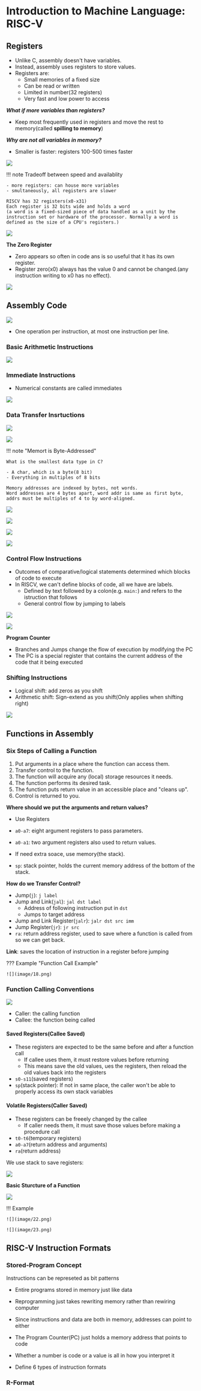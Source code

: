 # Introduction to Machine Language: RISC-V

## Registers

- Unlike C, assembly doesn't have variables.
- Instead, assembly uses registers to store values.
- Registers are:
    - Small memories of a fixed size
    - Can be read or written
    - Limited in number(32 registers)
    - Very fast and low power to access

***What if more variables than registers?***

- Keep most frequently used in registers and move the rest to memory(called **spilling to memory**)

***Why are not all variables in memory?***

- Smaller is faster: registers 100-500 times faster

![](image/3.png)

!!! note Tradeoff between speed and availablity

    - more registers: can house more variables
    - smultaneously, all registers are slower

    RISCV has 32 registers(x0-x31)
    Each register is 32 bits wide and holds a word
    (a word is a fixed-sized piece of data handled as a unit by the instruction set or hardware of the processor. Normally a word is defined as the size of a CPU's registers.)


![](image/4.png)


**The Zero Register**

- Zero appears so often in code ans is so useful that it has its own register.
- Register zero(x0) always has the value 0 and cannot be changed.(any instruction writing to x0 has no effect).

![](image/5.png)

## Assembly Code

![](image/6.png)

- One operation per instruction, at most one instruction per line.

### Basic Arithmetic Instructions

![](image/7.png)

### Immediate Instructions

- Numerical constants are called immediates

![](image/8.png)

### Data Transfer Insrtuctions

![](image/9.png)

![](image/10.png)

!!! note "Memort is Byte-Addressed"

    What is the smallest data type in C?

    - A char, which is a byte(8 bit)
    - Everything in multiples of 8 bits

    Memory addresses are indexed by bytes, not words. 
    Word addresses are 4 bytes apart, word addr is same as first byte, addrs must be multiples of 4 to by word-aligned.


![](image/11.png)

![](image/12.png)

![](image/13.png)

![](image/14.png)

### Control Flow Instructions

- Outcomes of comparative/logical statements determined which blocks of code to execute
- In RISCV, we can't define blocks of code, all we have are labels.
    - Defined by text followed by a colon(e.g. `main:`) and refers to the istruction that follows
    - General control flow by jumping to labels

![](image/15.png)

![](image/16.png)

**Program Counter**

- Branches and Jumps change the flow of execution by modifying the PC
- The PC is a special register that contains the current address of the code that it being executed


### Shifting Instructions

- Logical shift: add zeros as you shift
- Arithmetic shift: Sign-extend as you shift(Only applies when shifting right)

![](image/17.png)

## Functions in Assembly

### Six Steps of Calling a Function

1. Put arguments in a place where the function can access them.
2. Transfer control to the function.
3. The function will acquire any (local) storage resources it needs.
4. The function performs its desired task.
5. The function puts return value in an accessible place and "cleans up".
6. Control is returned to you.

**Where should we put the arguments and return values?**

- Use Registers
- `a0-a7`: eight argument registers to pass parameters.
- `a0-a1`: two argument registers also used to return values.
- If need extra soace, use memory(the stack).

- `sp`: stack pointer, holds the current memory address of the bottom of the stack.

**How do we Transfer Control?**

- Jump(`j`): `j label`
- Jump and Link(`jal`): `jal dst label`
    - Address of following instruction put in `dst`
    - Jumps to target address
- Jump and Link Register(`jalr`): `jalr dst src imm`
- Jump Register(`jr`): `jr src`
- `ra`: return address register, used to save where a function is called from so we can get back.

**Link**: saves the location of instruction in a register before jumping

??? Example "Function Call Example"

    ![](image/18.png)

### Function Calling Conventions

![](image/19.png)

- Caller: the calling function
- Callee: the function being called

#### Saved Registers(Callee Saved)

- These registers are expected to be the same before and after a function call
    - If callee uses them, it must restore values before returning
    - This means save the old values, ues the registers, then reload the old values back into the registers
- `s0-s11`(saved registers)
- `sp`(stack pointer): If not in same place, the caller won't be able to properly access its own stack variables

#### Volatile Registers(Caller Saved)

- These registers can be freeely changed by the callee
    - If caller needs them, it must save those values before making a procedure call
- `t0-t6`(temporary registers)
- `a0-a7`(return address and arguments)
- `ra`(return address)

We use stack to save registers:

![](image/20.png)


**Basic Sturcture of a Function**

![](image/21.png)

!!! Example 

    ![](image/22.png)

    ![](image/23.png)


## RISC-V Instruction Formats

### Stored-Program Concept

Instructions can be represeted as bit patterns

- Entire programs stored in memory just like data
- Reprogramming just takes rewriting memory rather than rewiring computer

- Since instructions and data are both in memory, addresses can point to either
- The Program Counter(PC) just holds a memory address that points to code

- Whether a number is code or a value is all in how you interpret it

- Define 6 types of instruction formats

### R-Format


